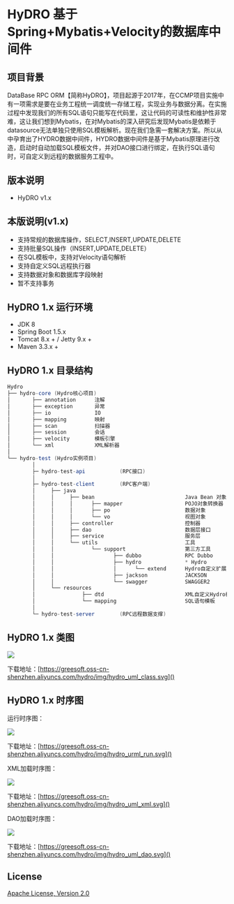 HyDRO 基于Spring+Mybatis+Velocity的数据库中间件
============

## 项目背景

> 
DataBase RPC ORM【简称HyDRO】，项目起源于2017年，在CCMP项目实施中有一项需求是要在业务工程统一调度统一存储工程，实现业务与数据分离。在实施过程中发现我们的所有SQL语句只能写在代码里，这让代码的可读性和维护性非常难，这让我们想到Mybatis，在对Mybatis的深入研究后发现Mybatis是依赖于datasource无法单独只使用SQL模板解析。现在我们急需一套解决方案。所以从中孕育出了HYDRO数据中间件，HYDRO数据中间件是基于Mybatis原理进行改造，启动时自动加载SQL模板文件，并对DAO接口进行绑定，在执行SQL语句时，可自定义到远程的数据服务工程中。


## 版本说明
*   HyDRO  v1.x

## 本版说明(v1.x)

- 支持常规的数据库操作，SELECT,INSERT,UPDATE,DELETE
- 支持批量SQL操作（INSERT,UPDATE,DELETE）
- 在SQL模板中，支持对Velocity语句解析
- 支持自定义SQL远程执行器
- 支持数据对象和数据库字段映射
- 暂不支持事务

## HyDRO 1.x 运行环境

*   JDK 8
*   Spring Boot 1.5.x
*   Tomcat 8.x + / Jetty 9.x +
*   Maven 3.3.x +

## HyDRO 1.x 目录结构

```java
Hydro
├── hydro-core (Hydro核心项目)
│       ├── annotation      注解
│       ├── exception       异常
│       ├── io              IO
│       ├── mapping         映射
│       ├── scan            扫描器
│       ├── session         会话
│       ├── velocity        模板引擎
│       └── xml             XML解析器
│
└── hydro-test (Hydro实例项目)
        │
        ├─ hydro-test-api           (RPC接口)
        │
        ├─ hydro-test-client        (RPC客户端)
        │     ├── java
        │     │     ├── bean                             Java Bean 对象
        │     │     │      ├── mapper                    POJO对象转换器
        │     │     │      ├── po                        数据对象
        │     │     │      └── vo                        视图对象
        │     │     ├── controller                       控制器
        │     │     ├── dao                              数据层接口
        │     │     ├── service                          服务层
        │     │     └── utils                            工具
        │     │            └── support                   第三方工具
        │     │                   ├── dubbo              RPC Dubbo
        │     │                   ├── hydro              * Hydro
        │     │                   │      └── extend      Hydro自定义扩展
        │     │                   ├── jackson            JACKSON
        │     │                   └── swagger            SWAGGER2
        │     └── resources
        │               ├── dtd                          XML自定义Hydro模板语句
        │               └── mapping                      SQL语句模板
        │
        └─ hydro-test-server		(RPC远程数据支撑) 
```

## HyDRO 1.x 类图
![](https://greesoft.oss-cn-shenzhen.aliyuncs.com/hydro/img/hydro_uml_class.jpg?x-oss-process=image/auto-orient,1/resize,p_30/quality,q_90)

下载地址：[https://greesoft.oss-cn-shenzhen.aliyuncs.com/hydro/img/hydro_uml_class.svg]()

## HyDRO 1.x 时序图

运行时序图：

![](https://greesoft.oss-cn-shenzhen.aliyuncs.com/hydro/img/hydro_urml_run.jpg?x-oss-process=image/auto-orient,1/resize,p_30/quality,q_90)

下载地址：[https://greesoft.oss-cn-shenzhen.aliyuncs.com/hydro/img/hydro_urml_run.svg]()

XML加载时序图：

![](https://greesoft.oss-cn-shenzhen.aliyuncs.com/hydro/img/hydro_uml_xml.jpg?x-oss-process=image/auto-orient,1/resize,p_30/quality,q_90)

下载地址：[https://greesoft.oss-cn-shenzhen.aliyuncs.com/hydro/img/hydro_uml_xml.svg]()

DAO加载时序图：

![](https://greesoft.oss-cn-shenzhen.aliyuncs.com/hydro/img/hydro_uml_dao.jpg?x-oss-process=image/auto-orient,1/resize,p_50/quality,q_90)

下载地址：[https://greesoft.oss-cn-shenzhen.aliyuncs.com/hydro/img/hydro_uml_dao.svg]()

License
-------
[Apache License, Version 2.0](https://www.apache.org/licenses/LICENSE-2.0.txt)
